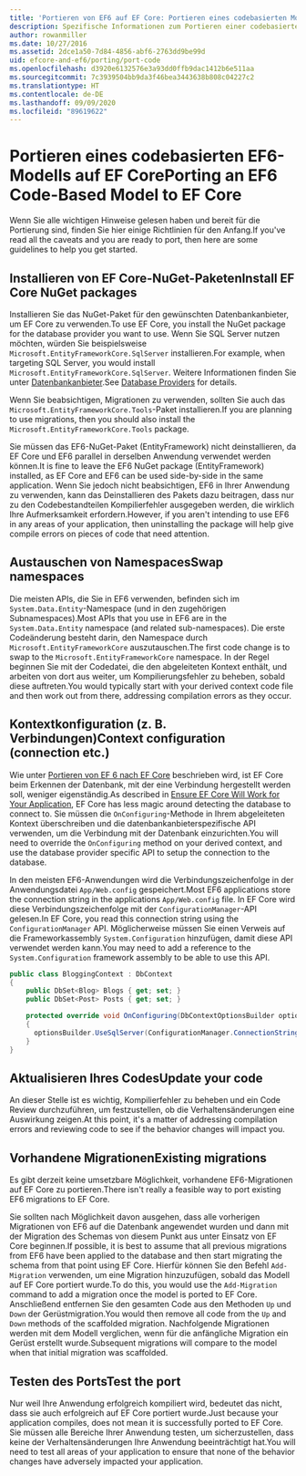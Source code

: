 ```yaml
---
title: 'Portieren von EF6 auf EF Core: Portieren eines codebasierten Modells'
description: Spezifische Informationen zum Portieren einer codebasierten Entity Framework 6-Modellanwendung zu Entity Framework Core
author: rowanmiller
ms.date: 10/27/2016
ms.assetid: 2dce1a50-7d84-4856-abf6-2763dd9be99d
uid: efcore-and-ef6/porting/port-code
ms.openlocfilehash: d3920e6132576e3a93dd0ffb9dac1412b6e511aa
ms.sourcegitcommit: 7c3939504bb9da3f46bea3443638b808c04227c2
ms.translationtype: HT
ms.contentlocale: de-DE
ms.lasthandoff: 09/09/2020
ms.locfileid: "89619622"
---
```

# <a name="porting-an-ef6-code-based-model-to-ef-core"></a><span data-ttu-id="87ec0-103">Portieren eines codebasierten EF6-Modells auf EF Core</span><span class="sxs-lookup"><span data-stu-id="87ec0-103">Porting an EF6 Code-Based Model to EF Core</span></span>

<span data-ttu-id="87ec0-104">Wenn Sie alle wichtigen Hinweise gelesen haben und bereit für die Portierung sind, finden Sie hier einige Richtlinien für den Anfang.</span><span class="sxs-lookup"><span data-stu-id="87ec0-104">If you've read all the caveats and you are ready to port, then here are some guidelines to help you get started.</span></span>

## <a name="install-ef-core-nuget-packages"></a><span data-ttu-id="87ec0-105">Installieren von EF Core-NuGet-Paketen</span><span class="sxs-lookup"><span data-stu-id="87ec0-105">Install EF Core NuGet packages</span></span>

<span data-ttu-id="87ec0-106">Installieren Sie das NuGet-Paket für den gewünschten Datenbankanbieter, um EF Core zu verwenden.</span><span class="sxs-lookup"><span data-stu-id="87ec0-106">To use EF Core, you install the NuGet package for the database provider you want to use.</span></span> <span data-ttu-id="87ec0-107">Wenn Sie SQL Server nutzen möchten, würden Sie beispielsweise `Microsoft.EntityFrameworkCore.SqlServer` installieren.</span><span class="sxs-lookup"><span data-stu-id="87ec0-107">For example, when targeting SQL Server, you would install `Microsoft.EntityFrameworkCore.SqlServer`.</span></span> <span data-ttu-id="87ec0-108">Weitere Informationen finden Sie unter [Datenbankanbieter](xref:core/providers/index).</span><span class="sxs-lookup"><span data-stu-id="87ec0-108">See [Database Providers](xref:core/providers/index) for details.</span></span>

<span data-ttu-id="87ec0-109">Wenn Sie beabsichtigen, Migrationen zu verwenden, sollten Sie auch das `Microsoft.EntityFrameworkCore.Tools`-Paket installieren.</span><span class="sxs-lookup"><span data-stu-id="87ec0-109">If you are planning to use migrations, then you should also install the `Microsoft.EntityFrameworkCore.Tools` package.</span></span>

<span data-ttu-id="87ec0-110">Sie müssen das EF6-NuGet-Paket (EntityFramework) nicht deinstallieren, da EF Core und EF6 parallel in derselben Anwendung verwendet werden können.</span><span class="sxs-lookup"><span data-stu-id="87ec0-110">It is fine to leave the EF6 NuGet package (EntityFramework) installed, as EF Core and EF6 can be used side-by-side in the same application.</span></span> <span data-ttu-id="87ec0-111">Wenn Sie jedoch nicht beabsichtigen, EF6 in Ihrer Anwendung zu verwenden, kann das Deinstallieren des Pakets dazu beitragen, dass nur zu den Codebestandteilen Kompilierfehler ausgegeben werden, die wirklich Ihre Aufmerksamkeit erfordern.</span><span class="sxs-lookup"><span data-stu-id="87ec0-111">However, if you aren't intending to use EF6 in any areas of your application, then uninstalling the package will help give compile errors on pieces of code that need attention.</span></span>

## <a name="swap-namespaces"></a><span data-ttu-id="87ec0-112">Austauschen von Namespaces</span><span class="sxs-lookup"><span data-stu-id="87ec0-112">Swap namespaces</span></span>

<span data-ttu-id="87ec0-113">Die meisten APIs, die Sie in EF6 verwenden, befinden sich im `System.Data.Entity`-Namespace (und in den zugehörigen Subnamespaces).</span><span class="sxs-lookup"><span data-stu-id="87ec0-113">Most APIs that you use in EF6 are in the `System.Data.Entity` namespace (and related sub-namespaces).</span></span> <span data-ttu-id="87ec0-114">Die erste Codeänderung besteht darin, den Namespace durch `Microsoft.EntityFrameworkCore` auszutauschen.</span><span class="sxs-lookup"><span data-stu-id="87ec0-114">The first code change is to swap to the `Microsoft.EntityFrameworkCore` namespace.</span></span> <span data-ttu-id="87ec0-115">In der Regel beginnen Sie mit der Codedatei, die den abgeleiteten Kontext enthält, und arbeiten von dort aus weiter, um Kompilierungsfehler zu beheben, sobald diese auftreten.</span><span class="sxs-lookup"><span data-stu-id="87ec0-115">You would typically start with your derived context code file and then work out from there, addressing compilation errors as they occur.</span></span>

## <a name="context-configuration-connection-etc"></a><span data-ttu-id="87ec0-116">Kontextkonfiguration (z. B. Verbindungen)</span><span class="sxs-lookup"><span data-stu-id="87ec0-116">Context configuration (connection etc.)</span></span>

<span data-ttu-id="87ec0-117">Wie unter [Portieren von EF 6 nach EF Core](xref:efcore-and-ef6/porting/index) beschrieben wird, ist EF Core beim Erkennen der Datenbank, mit der eine Verbindung hergestellt werden soll, weniger eigenständig.</span><span class="sxs-lookup"><span data-stu-id="87ec0-117">As described in [Ensure EF Core Will Work for Your Application](xref:efcore-and-ef6/porting/index), EF Core has less magic around detecting the database to connect to.</span></span> <span data-ttu-id="87ec0-118">Sie müssen die `OnConfiguring`-Methode in Ihrem abgeleiteten Kontext überschreiben und die datenbankanbieterspezifische API verwenden, um die Verbindung mit der Datenbank einzurichten.</span><span class="sxs-lookup"><span data-stu-id="87ec0-118">You will need to override the `OnConfiguring` method on your derived context, and use the database provider specific API to setup the connection to the database.</span></span>

<span data-ttu-id="87ec0-119">In den meisten EF6-Anwendungen wird die Verbindungszeichenfolge in der Anwendungsdatei `App/Web.config` gespeichert.</span><span class="sxs-lookup"><span data-stu-id="87ec0-119">Most EF6 applications store the connection string in the applications `App/Web.config` file.</span></span> <span data-ttu-id="87ec0-120">In EF Core wird diese Verbindungszeichenfolge mit der `ConfigurationManager`-API gelesen.</span><span class="sxs-lookup"><span data-stu-id="87ec0-120">In EF Core, you read this connection string using the `ConfigurationManager` API.</span></span> <span data-ttu-id="87ec0-121">Möglicherweise müssen Sie einen Verweis auf die Frameworkassembly `System.Configuration` hinzufügen, damit diese API verwendet werden kann.</span><span class="sxs-lookup"><span data-stu-id="87ec0-121">You may need to add a reference to the `System.Configuration` framework assembly to be able to use this API.</span></span>

``` csharp
public class BloggingContext : DbContext
{
    public DbSet<Blog> Blogs { get; set; }
    public DbSet<Post> Posts { get; set; }

    protected override void OnConfiguring(DbContextOptionsBuilder optionsBuilder)
    {
      optionsBuilder.UseSqlServer(ConfigurationManager.ConnectionStrings["BloggingDatabase"].ConnectionString);
    }
}
```

## <a name="update-your-code"></a><span data-ttu-id="87ec0-122">Aktualisieren Ihres Codes</span><span class="sxs-lookup"><span data-stu-id="87ec0-122">Update your code</span></span>

<span data-ttu-id="87ec0-123">An dieser Stelle ist es wichtig, Kompilierfehler zu beheben und ein Code Review durchzuführen, um festzustellen, ob die Verhaltensänderungen eine Auswirkung zeigen.</span><span class="sxs-lookup"><span data-stu-id="87ec0-123">At this point, it's a matter of addressing compilation errors and reviewing code to see if the behavior changes will impact you.</span></span>

## <a name="existing-migrations"></a><span data-ttu-id="87ec0-124">Vorhandene Migrationen</span><span class="sxs-lookup"><span data-stu-id="87ec0-124">Existing migrations</span></span>

<span data-ttu-id="87ec0-125">Es gibt derzeit keine umsetzbare Möglichkeit, vorhandene EF6-Migrationen auf EF Core zu portieren.</span><span class="sxs-lookup"><span data-stu-id="87ec0-125">There isn't really a feasible way to port existing EF6 migrations to EF Core.</span></span>

<span data-ttu-id="87ec0-126">Sie sollten nach Möglichkeit davon ausgehen, dass alle vorherigen Migrationen von EF6 auf die Datenbank angewendet wurden und dann mit der Migration des Schemas von diesem Punkt aus unter Einsatz von EF Core beginnen.</span><span class="sxs-lookup"><span data-stu-id="87ec0-126">If possible, it is best to assume that all previous migrations from EF6 have been applied to the database and then start migrating the schema from that point using EF Core.</span></span> <span data-ttu-id="87ec0-127">Hierfür können Sie den Befehl `Add-Migration` verwenden, um eine Migration hinzuzufügen, sobald das Modell auf EF Core portiert wurde.</span><span class="sxs-lookup"><span data-stu-id="87ec0-127">To do this, you would use the `Add-Migration` command to add a migration once the model is ported to EF Core.</span></span> <span data-ttu-id="87ec0-128">Anschließend entfernen Sie den gesamten Code aus den Methoden `Up` und `Down` der Gerüstmigration.</span><span class="sxs-lookup"><span data-stu-id="87ec0-128">You would then remove all code from the `Up` and `Down` methods of the scaffolded migration.</span></span> <span data-ttu-id="87ec0-129">Nachfolgende Migrationen werden mit dem Modell verglichen, wenn für die anfängliche Migration ein Gerüst erstellt wurde.</span><span class="sxs-lookup"><span data-stu-id="87ec0-129">Subsequent migrations will compare to the model when that initial migration was scaffolded.</span></span>

## <a name="test-the-port"></a><span data-ttu-id="87ec0-130">Testen des Ports</span><span class="sxs-lookup"><span data-stu-id="87ec0-130">Test the port</span></span>

<span data-ttu-id="87ec0-131">Nur weil Ihre Anwendung erfolgreich kompiliert wird, bedeutet das nicht, dass sie auch erfolgreich auf EF Core portiert wurde.</span><span class="sxs-lookup"><span data-stu-id="87ec0-131">Just because your application compiles, does not mean it is successfully ported to EF Core.</span></span> <span data-ttu-id="87ec0-132">Sie müssen alle Bereiche Ihrer Anwendung testen, um sicherzustellen, dass keine der Verhaltensänderungen Ihre Anwendung beeinträchtigt hat.</span><span class="sxs-lookup"><span data-stu-id="87ec0-132">You will need to test all areas of your application to ensure that none of the behavior changes have adversely impacted your application.</span></span>
